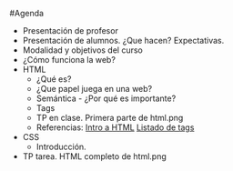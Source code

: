 #Agenda

- Presentación de profesor
- Presentación de alumnos. ¿Que hacen? Expectativas.
- Modalidad y objetivos del curso
- ¿Cómo funciona la web?
- HTML
	- ¿Qué es?
	- ¿Que papel juega en una web?
	- Semántica - ¿Por qué es importante?
	- Tags
	- TP en clase. Primera parte de html.png
	- Referencias: [Intro a HTML](https://developer.mozilla.org/en-US/docs/Web/Guide/HTML/Introduction) [Listado de tags](https://developer.mozilla.org/en-US/docs/Web/HTML/Element)
- CSS
	- Introducción.
- TP tarea. HTML completo de html.png